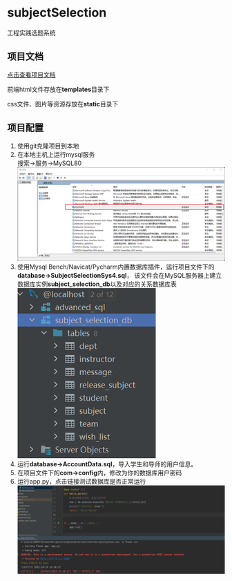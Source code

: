 # subjectSelection
 工程实践选题系统

## 项目文档  
[点击查看项目文档](https://note.youdao.com/s/Z4NKGtb9)

前端html文件存放在**templates**目录下

css文件、图片等资源存放在**static**目录下

## 项目配置
1. 使用git克隆项目到本地
2. 在本地主机上运行mysql服务  
搜索->服务->MySQL80
![img.png](ReadMeAssests/MySQL80.png)
3. 使用Mysql Bench/Navicat/Pycharm内置数据库插件，运行项目文件下的**database->SubjectSelectionSys4.sql**，
该文件会在MySQL服务器上建立数据库实例**subject_selection_db**以及对应的关系数据库表
![img.png](ReadMeAssests/database.png)
4. 运行**database->AccountData.sql**，导入学生和导师的用户信息。
4. 在项目文件下的**com->config**内，修改为你的数据库用户密码
5. 运行app.py，点击链接测试数据库是否正常运行
![img.png](ReadMeAssests/test_database.png)


